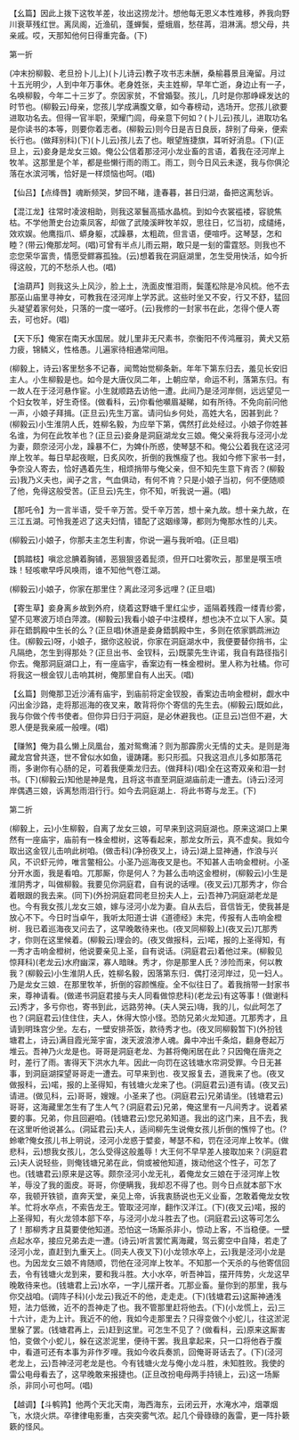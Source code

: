 <!-- { "loadSidebar": true } -->
【幺篇】因此上拨下这牧羊差，妆出这捞龙汁。想他每无恩义本性难移，养我向野川衰草残红世。离凤阁，近渔矶，蓬蝉鬓，蹙蛾眉，愁荏苒，泪淋漓。想父母，共亲戚。哎，天那知他何日得重完备。(下)


第一折

(冲末扮柳毅、老旦扮卜儿上)(卜儿诗云)教子攻书志未酬，桑榆暮景且淹留。月过十五光明少，人到中年万事休。老身姓张，夫主姓柳，早年亡逝，身边止有一子，名唤柳毅，今年二十三岁了。奈因家贫，不曾婚娶。孩儿，几时是你那峥嵘发达的时节也。(柳毅云)母亲，您孩儿学成满腹文章，如今春榜动，选场开。您孩儿欲要进取功名去。但得一官半职，荣耀门闾，母亲意下何如？(卜儿云)孩儿，进取功名是你读书的本等，则要你着志者。(柳毅云)则今日是吉日良辰，辞别了母亲，便索长行也。(做拜别科)(下)(卜儿云)孩儿去了也。眼望旌捷旗，耳听好消息。(下)(正旦上，云)妾身是龙女三娘。俺公公信着那泾河小龙业畜的言语，着我在泾河岸上牧羊。这那里是个羊，都是些懒行雨的雨工。雨工，则今日风云未遂，我与你俱沦落在水滨河嘴，恰好是一样烦恼也呵。(唱)

【仙吕】【点绛唇】魂断频哭，梦回不睹，逢春暮，甚日归湖，备把这离愁诉。

【混江龙】往常时凌波相助，则我这翠鬟高插水晶梳。到如今衣裳褴褛，容貌焦枯。不学他萧史台边乘凤客，却做了武陵溪畔牧羊奴，思往日，忆当初，成缱绻，效欢娱。他鹰指爪、蟒身躯，忒躁暴，太粗疏，但言语，便喧呼。这琴瑟，怎和睦？(带云)俺那龙呵。(唱)可曾有半点儿雨云期，敢只是一刬的雷霆怒。则我也不恋您荣华富贵，情愿受鳏寡孤独。(云)想着我在洞庭湖里，怎生受用快活，如今折得这般，兀的不愁杀人也。(唱)

【油葫芦】则我这头上风沙，脸上土，洗面皮惟泪雨，鬓蓬松除是冷风梳。他不去那巫山庙里寻神女，可教我在泾河岸上学苏武。这些时坐又不安，行又不舒，猛回头凝望着家何处，只落的一度一嗟吁。(云)我修的一封家书在此，怎得个便人寄去，可也好。(唱)

【天下乐】俺家在南天水国居。就儿里非无尺素书，奈衡阳不传鸿雁羽，黄犬又筋力疲，锦鳞义，性格愚。儿遍家待相通常间阻。

(柳毅上，诗云)客里愁多不记春，闻莺始觉柳条新。年年下第东归去，羞见长安旧主人。小生柳毅是也。如今是大唐仪凤二年，上朝应举，命运不利，落第东归。有一故人在于泾河悬作宦。小生就顺路去访他一遭。此间乃是泾河岸侧，远远望见一个妇女牧羊，好生奇怪。(做看科，云)你看他嚬眉凝睇，如有所待。不免向前问他一声，小娘子拜揖。(正旦云)先生万富。请问仙乡何处，高姓大名，因甚到此？(柳毅云)小生淮阴人氏，姓柳名毅，为应举下第，偶然打此处经过。小娘子你姓甚名谁，为何在此牧羊也？(正旦云)妾身是洞庭湖龙女三娘。俺父亲将我与泾河小龙为妻，颇奈泾河小龙，躁暴不仁，为婢仆所惑，使琴瑟不和。俺公公着我在这泾河岸上牧羊。每日早起夜眠，日炙风吹，折倒的我憔瘦了也。我如今修下家书一封，争奈没人寄去，恰好遇着先生，相烦捎带与俺父亲，但不知先生意下肯否？(柳毅云)我乃义夫也，闻子之言，气血俱动，有何不肯？只是小娘子当初，何不便随顺了他，免得这般受苦。(正旦云)先生，你不知，听我说一遍。(唱)

【那吒令】为一言半语，受千辛万苦。受千辛万苦，想十亲九故。想十亲九故，在三江五湖。可怜我差迟了这夫妇情，错配了这姻缘簿，都则为俺那水性的儿夫。

(柳毅云)小娘子，你那夫主怎生利害，你说一遍与我听咱。(正旦唱)

【鹊踏枝】嗔忿忿腆着胸铺，恶狠狠竖着髭须，但开口吐雾吹云，那里是噀玉喷珠！轻咳嗽早呼风唤雨，谁不知他气卷江湖。

(柳毅云)小娘子，你家在那里住？离此泾河多远哩？(正旦唱)

【寄生草】妾身离乡故到外府，绕着这野塘千里红尘步，遥隔着残霞一缕青纱雾，望不见寒波万顷白萍渡。(柳毅云)我看小娘子中注模样，想也决不立以下人家。莫非在鋙鹊殿中生长的么？(正旦唱)休道是妾身鋙鹊殿中生，多则在侬家鹦鹉洲边住。(柳毅云)呀，小娘子，据你这般说，你家在洞庭湖水中，我便要替你捎书，尘凡隔绝，怎生到得那处？(正旦出书、金钗科，云)既蒙先生许诺，我自有路径指引你去。俺那洞庭湖口上，有一座庙宇，香案边有一株金橙树。里人称为社橘。你可将我这一根金钗儿击响其树，俺那里自有人出天。(唱)

【幺篇】则俺那卫近沙浦有庙宇，到庙前将定金钗股，香案边击响金橙树，觑水中闪出金沙路，走将那巡海的夜叉来，敢背将你个寄信的先生去。(柳毅云)既如此，我与你做个传书使者。但你异日归于洞庭，是必休避我也。(正旦云)岂但不避，大恩人便是我亲戚一般哩。(唱)

【赚煞】俺为县么懒上凤凰台，羞对鸳鸯浦？则为那霹雳火无情的丈夫。是则是海藏龙宫曾共逐，世不曾似水如鱼，谩踌躇。影只形孤。只我这泪点儿多如那落花雨，多谢你有心肠的足，可着我便乘龙归去。(做拜科)(唱)全在这寄双亲和泪一封书。(下)(柳毅云)知他是神是鬼，且将这书直至洞庭湖庙前走一遭去。(诗云)泾河岸偶遇三娘，诉离愁雨泪行行。如今去洞庭湖上．将此书寄与龙王。(下)


第二折

(柳毅上，云)小生柳毅，自离了龙女三娘，可早来到这洞庭湖也。原来这湖口上果然有一座庙宇，庙前有一株金橙树，这等看起来，那龙女所云，真不虚矣。我如今取出这金钗儿击响此树咱。(做击科)(净扮夜叉上，诗云)湖上显神通，作浪与兴风，不识虾元帅，唯言鳖相公。小圣乃巡海夜叉是也。不知甚人击响金橙树。小圣分开水面，我是看咱。兀那厮，你是何人？为甚么击响这金橙树，(柳毅云)小生是淮阴秀才，叫做柳毅。我要见你洞庭君，自有说的话哩。(夜叉云)兀那秀才，你合着眼跟的我去来。(同下)(外扮洞庭君同老旦扮夫人上，云)吾神乃洞庭湖老龙是也。今有我女孩儿龙女三娘，嫁与泾河小龙为妻。自从去后，音信皆无，使我甚是放心不下。今日时当卓午，我听太阳道士讲《道德经》未完，传报有人击响金橙树．我已着巡海夜叉问去了，这早晚敢待来也。(夜叉同柳毅上)(夜叉云)兀那秀才，你则在这里候着。(柳毅云)理会的。(夜叉做报科，云)喏，报的上圣得知，有一秀才击响金橙树，他说要亲见上圣，自有说话。(洞庭君云)着他过来。(柳毅见惊拜科)(老龙云)水府幽深，寡人暗昧。秀才，你是那里人氏？涉险而来，何以教我？(柳毅云)小生淮阴人氏，姓柳名毅，因落第东归．偶打泾河岸过，见一妇人。乃是龙女三娘．在那里牧羊，折倒的容颜憔瘦。全不似往日了。着我捎带一封家书来，尊神请看。(做递书洞庭君接与夫人同看做惊悲科)(老龙云)有这等事！(做谢科云)秀才，多亏你也，寄书到此，远路劳神。(夫人哭云)嗨，我的儿，似此呵怎了也？(洞庭君云)住住住，夫人，休得大惊小怪。恐防兄弟火龙知道。兀那秀才，且请到明珠宫少坐。左右，一壁安排茶饭，款待秀才也。(夜叉同柳毅暂下)(外扮钱塘君上，诗云)满目霞光笼宇宙，泼天波浪渗人魂。鼻中冲出千条焰，翻身卷起万堆云。吾神乃火龙是也。哥哥是洞庭老龙、为甚将俺闲居在此？只因俺在唐尧之时，差行了雨。害得天下洪水九年。因此一向罚在这钱塘水帘洞受罪。今日无甚事，到洞庭湖探望哥哥走一遭去。可早来到也．夜叉报复去，道我来了也。(夜叉做报科，云)喏，报的上圣得知，有钱塘火龙来了也。(洞庭君云)道有请。(夜叉云)请进。(做见科，云)哥哥，嫂嫂。小圣来了也。(洞庭君云)兄弟请坐。(钱塘君云)哥哥，这海藏里怎生有了生人气？(洞庭君云)兄弟，俺这里有一凡间秀才。说着紧要的事。兄弟，你且回避咱。(钱塘君云)您兄弟知道。我出的这门来，且不去，我在这里听他说甚么。(洞延君云)夫人，适间柳先生说俺女孩儿折倒的憔悴了也。(?
蛉嗽?俺女孩儿书上明说，泾河小龙惑于嬖妾，琴瑟不和，罚在泾河岸上牧羊。(做悲科，云)想我女孩儿，怎么受得这般羞辱！大王何不早早差人接取加来？(洞庭君云)夫人说轻些，则俺钱塘兄弟在此，倘或被他知道，拨动他这个性子，可怎了也。(钱塘君云)原来是这等。颇奈泾河小龙无礼，着俺龙女三娘在于泾河岸上牧羊，辱没了我的面皮。哥哥，你便瞒我，我却忍不得了也。则今日点就本部下水卒，我顿开铁锁，直奔天堂，亲见上帝，诉我衷肠说也无义业畜，怎敢着俺龙女牧羊。忙将水卒点，不索告龙王。管取泾河岸，翻作汉洋江。(下)(夜叉云)喏，报的上圣得知，有火龙领本部下卒，与泾河小龙斗胜去了也。(洞庭君云)这等可怎么了！那柳秀才且莫要使他知道。恐怕这一场厮杀非小，惊动上客，不当稳便。一壁点起水卒，接应兄弟去走一遭。(诗云)听言罢忙离海藏，驾云雾空中自降，若走了泾河小龙，直赶到九重天上。(同夫人夜叉下)(小龙领水卒上，云)我是泾河小龙是也。为因龙女三娘不肯随顺，罚他在泾河岸上牧羊。不知那一个天杀的与他寄信回去，令有钱塘火龙到来，要和我斗胜。大小水卒，听吾神旨，摆开阵势，火龙这早晚敢待来也。(钱塘君上云)水卒，一字儿摆开者。兀那业畜。量你到的那里，我与你交战咱。(调阵子科)(小龙云)我近不的他，走走走。(下)(钱塘君云)这厮神通浅短，法力低微，近不的吾神走了也。我不管那里赶将他去。(下)(小龙慌上，云)三十六计，走为上计。我近不的他，我如今走那里去？只得变做个小蛇儿，往这淤泥里躲了罢。(钱塘君再上，云)赶到这里。可怎生不见了？(做看科，云)原来这厮害怕，变做个小蛇儿，躲在这淤泥里，便待干罢。我且拿起来，只一口将他吞于腹中，看道可还有本事为非作歹哩。我如今收兵奏凯，回俺哥哥话去了。(下)(泾河老龙上，云)吾神泾河老龙是也。今有钱塘火龙与俺小龙斗胜，未知胜败。我使的雷公电母看去了，这早晚敢来报捷也。(正旦改扮电母两手持镜上，云)这一场厮杀，非同小可也呵。(唱)

【越调】【斗鹌鹑】他两个天北天南，海西海东，云闭云开，水淹水冲，烟罩烟飞，水烧火烘。卒律律电影重，古突突雾气浓。起几个骨碌碌的轰雷，更一阵扑簌簌的怪风。

